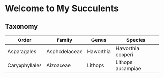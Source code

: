# Welcome to My Succulents

## Taxonomy
| Order          | Family        | Genus     | Species           |
| -------------- | ------------- | --------- | ----------------- |
| Asparagales    | Asphodelaceae | Haworthia | Haworthia cooperi |
| Caryophyllales | Aizoaceae     | Lithops   | Lithops aucampiae |
